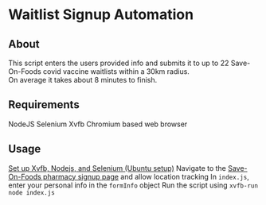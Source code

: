 # Waitlist Signup Automation
## About
This script enters the users provided info and submits it to up to 22 Save-On-Foods covid vaccine waitlists within a 30km radius.  
On average it takes about 8 minutes to finish.

## Requirements
NodeJS
Selenium
Xvfb
Chromium based web browser

## Usage
[Set up Xvfb, Nodejs, and Selenium (Ubuntu setup)](https://medium.com/@muhammetenginar/selenium-nodejs-on-ubuntu-vm-18-04-chrome-78-x-bbbcb30d674e)
Navigate to the [Save-On-Foods pharmacy signup page](https://saveonfoodspharmacy.medmeapp.com/schedule/) and allow location tracking
In `index.js`, enter your personal info in the `formInfo` object
Run the script using `xvfb-run node index.js`